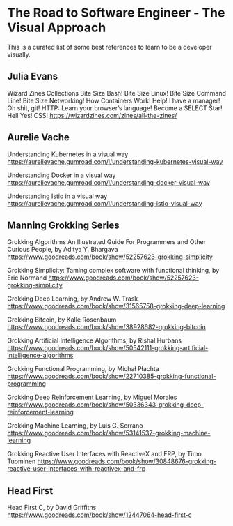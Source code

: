 # The Road to Software Engineer - The Visual Approach

This is a curated list of some best references to learn to be a developer visually. 

## Julia Evans
Wizard Zines Collections
Bite Size Bash!
Bite Size Linux!
Bite Size Command Line!
Bite Size Networking!
How Containers Work!
Help! I have a manager!
Oh shit, git!
HTTP: Learn your browser’s language!
Become a SELECT Star!
Hell Yes! CSS!
https://wizardzines.com/zines/all-the-zines/

## Aurelie Vache
Understanding Kubernetes in a visual way
https://aurelievache.gumroad.com/l/understanding-kubernetes-visual-way

Understanding Docker in a visual way
https://aurelievache.gumroad.com/l/understanding-docker-visual-way

Understanding Istio in a visual way
https://aurelievache.gumroad.com/l/understanding-istio-visual-way

## Manning Grokking Series

Grokking Algorithms An Illustrated Guide For Programmers and Other Curious People, by Aditya Y. Bhargava
https://www.goodreads.com/book/show/52257623-grokking-simplicity

Grokking Simplicity: Taming complex software with functional thinking, by Eric Normand
https://www.goodreads.com/book/show/52257623-grokking-simplicity

Grokking Deep Learning, by Andrew W. Trask
https://www.goodreads.com/book/show/31565758-grokking-deep-learning

Grokking Bitcoin, by Kalle Rosenbaum
https://www.goodreads.com/book/show/38928682-grokking-bitcoin

Grokking Artificial Intelligence Algorithms, by Rishal Hurbans
https://www.goodreads.com/book/show/50542111-grokking-artificial-intelligence-algorithms

Grokking Functional Programming, by Michał Płachta
https://www.goodreads.com/book/show/22710385-grokking-functional-programming

Grokking Deep Reinforcement Learning, by Miguel Morales
https://www.goodreads.com/book/show/50336343-grokking-deep-reinforcement-learning

Grokking Machine Learning, by Luis G. Serrano 
https://www.goodreads.com/book/show/53141537-grokking-machine-learning

Grokking Reactive User Interfaces with ReactiveX and FRP, by Timo Tuominen
https://www.goodreads.com/book/show/30848676-grokking-reactive-user-interfaces-with-reactivex-and-frp

## Head First

Head First C, by David Griffiths
https://www.goodreads.com/book/show/12447064-head-first-c
